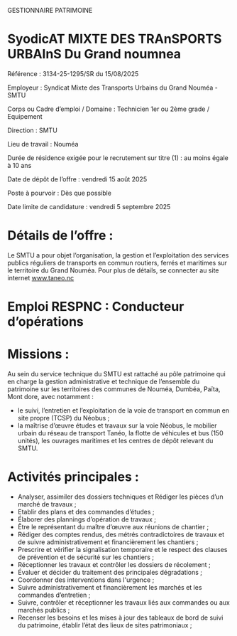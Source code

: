 
GESTIONNAIRE PATRIMOINE

# SyodicAT MIXTE DES TRAnSPORTS URBAInS Du Grand noumnea

Référence : 3134-25-1295/SR du 15/08/2025

Employeur : Syndicat Mixte des Transports Urbains du Grand Nouméa - SMTU

Corps ou Cadre d’emploi / Domaine : Technicien 1er ou 2ème grade / Equipement

Direction : SMTU

Lieu de travail : Nouméa

Durée de résidence exigée pour le recrutement sur titre (1) : au moins égale à 10 ans

Date de dépôt de l’offre : vendredi 15 août 2025

Poste à pourvoir : Dès que possible

Date limite de candidature : vendredi 5 septembre 2025

# Détails de l’offre :

Le SMTU a pour objet l’organisation, la gestion et l’exploitation des services publics réguliers de transports en commun routiers, ferrés et maritimes sur le territoire du Grand Nouméa. Pour plus de détails, se connecter au site internet www.taneo.nc

# Emploi RESPNC : Conducteur d’opérations

# Missions :

Au sein du service technique du SMTU est rattaché au pôle patrimoine qui en charge la gestion administrative et technique de l’ensemble du patrimoine sur les territoires des communes de Nouméa, Dumbéa, Païta, Mont dore, avec notamment :

- le suivi, l’entretien et l’exploitation de la voie de transport en commun en site propre (TCSP) du Néobus ;
- la maîtrise d’œuvre études et travaux sur la voie Néobus, le mobilier urbain du réseau de transport Tanéo, la flotte de véhicules et bus (150 unités), les ouvrages maritimes et les centres de dépôt relevant du SMTU.

# Activités principales :

- Analyser, assimiler des dossiers techniques et Rédiger les pièces d’un marché de travaux ;
- Etablir des plans et des commandes d’études ;
- Élaborer des plannings d’opération de travaux ;
- Être le représentant du maître d’œuvre aux réunions de chantier ;
- Rédiger des comptes rendus, des métrés contradictoires de travaux et de suivre administrativement et financièrement les chantiers ;
- Prescrire et vérifier la signalisation temporaire et le respect des clauses de prévention et de sécurité sur les chantiers ;
- Réceptionner les travaux et contrôler les dossiers de récolement ;
- Évaluer et décider du traitement des principales dégradations ;
- Coordonner des interventions dans l'urgence ;
- Suivre administrativement et financièrement les marchés et les commandes d’entretien ;
- Suivre, contrôler et réceptionner les travaux liés aux commandes ou aux marchés publics ;
- Recenser les besoins et les mises à jour des tableaux de bord de suivi du patrimoine, établir l’état des lieux de sites patrimoniaux ;



